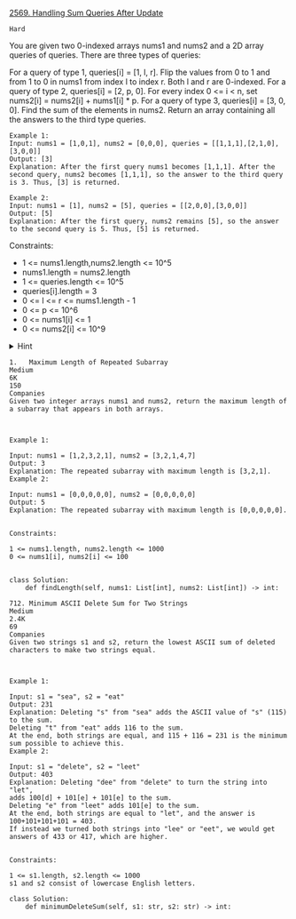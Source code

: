 [2569. Handling Sum Queries After Update](https://leetcode.com/problems/handling-sum-queries-after-update/description/)

`Hard`

You are given two 0-indexed arrays nums1 and nums2 and a 2D array queries of queries. There are three types of queries:

For a query of type 1, queries[i] = [1, l, r]. Flip the values from 0 to 1 and from 1 to 0 in nums1 from index l to index r. Both l and r are 0-indexed.
For a query of type 2, queries[i] = [2, p, 0]. For every index 0 <= i < n, set nums2[i] = nums2[i] + nums1[i] * p.
For a query of type 3, queries[i] = [3, 0, 0]. Find the sum of the elements in nums2.
Return an array containing all the answers to the third type queries.

```
Example 1:
Input: nums1 = [1,0,1], nums2 = [0,0,0], queries = [[1,1,1],[2,1,0],[3,0,0]]
Output: [3]
Explanation: After the first query nums1 becomes [1,1,1]. After the second query, nums2 becomes [1,1,1], so the answer to the third query is 3. Thus, [3] is returned.

Example 2:
Input: nums1 = [1], nums2 = [5], queries = [[2,0,0],[3,0,0]]
Output: [5]
Explanation: After the first query, nums2 remains [5], so the answer to the second query is 5. Thus, [5] is returned.
```

Constraints:

- 1 <= nums1.length,nums2.length <= 10^5
- nums1.length = nums2.length
- 1 <= queries.length <= 10^5
- queries[i].length = 3
- 0 <= l <= r <= nums1.length - 1
- 0 <= p <= 10^6
- 0 <= nums1[i] <= 1
- 0 <= nums2[i] <= 10^9

<details>
<summary>Hint</summary>

Use the Lazy Segment Tree to process the queries quickly.

</details>

```
1.   Maximum Length of Repeated Subarray
Medium
6K
150
Companies
Given two integer arrays nums1 and nums2, return the maximum length of a subarray that appears in both arrays.

 

Example 1:

Input: nums1 = [1,2,3,2,1], nums2 = [3,2,1,4,7]
Output: 3
Explanation: The repeated subarray with maximum length is [3,2,1].
Example 2:

Input: nums1 = [0,0,0,0,0], nums2 = [0,0,0,0,0]
Output: 5
Explanation: The repeated subarray with maximum length is [0,0,0,0,0].
 

Constraints:

1 <= nums1.length, nums2.length <= 1000
0 <= nums1[i], nums2[i] <= 100


class Solution:
    def findLength(self, nums1: List[int], nums2: List[int]) -> int:
```

```
712. Minimum ASCII Delete Sum for Two Strings
Medium
2.4K
69
Companies
Given two strings s1 and s2, return the lowest ASCII sum of deleted characters to make two strings equal.

 

Example 1:

Input: s1 = "sea", s2 = "eat"
Output: 231
Explanation: Deleting "s" from "sea" adds the ASCII value of "s" (115) to the sum.
Deleting "t" from "eat" adds 116 to the sum.
At the end, both strings are equal, and 115 + 116 = 231 is the minimum sum possible to achieve this.
Example 2:

Input: s1 = "delete", s2 = "leet"
Output: 403
Explanation: Deleting "dee" from "delete" to turn the string into "let",
adds 100[d] + 101[e] + 101[e] to the sum.
Deleting "e" from "leet" adds 101[e] to the sum.
At the end, both strings are equal to "let", and the answer is 100+101+101+101 = 403.
If instead we turned both strings into "lee" or "eet", we would get answers of 433 or 417, which are higher.
 

Constraints:

1 <= s1.length, s2.length <= 1000
s1 and s2 consist of lowercase English letters.

class Solution:
    def minimumDeleteSum(self, s1: str, s2: str) -> int:
```
